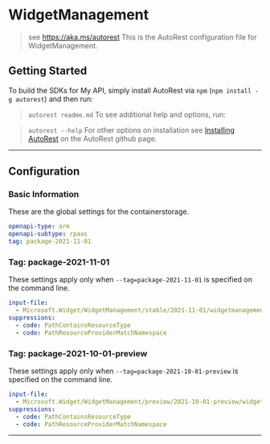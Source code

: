 # WidgetManagement

> see https://aka.ms/autorest
This is the AutoRest configuration file for WidgetManagement.

## Getting Started

To build the SDKs for My API, simply install AutoRest via `npm` (`npm install -g autorest`) and then run:

> `autorest readme.md`
To see additional help and options, run:

> `autorest --help`
For other options on installation see [Installing AutoRest](https://aka.ms/autorest/install) on the AutoRest github page.

---

## Configuration

### Basic Information

These are the global settings for the containerstorage.

```yaml
openapi-type: arm
openapi-subtype: rpaas
tag: package-2021-11-01
```

### Tag: package-2021-11-01

These settings apply only when `--tag=package-2021-11-01` is specified on the command line.

```yaml $(tag) == 'package-2021-11-01'
input-file:
  - Microsoft.Widget/WidgetManagement/stable/2021-11-01/widgetmanagement.json
suppressions:
  - code: PathContainsResourceType
  - code: PathResourceProviderMatchNamespace
```

### Tag: package-2021-10-01-preview

These settings apply only when `--tag=package-2021-10-01-preview` is specified on the command line.

```yaml $(tag) == 'package-2021-10-01-preview'
input-file:
  - Microsoft.Widget/WidgetManagement/preview/2021-10-01-preview/widgetmanagement.json
suppressions:
  - code: PathContainsResourceType
  - code: PathResourceProviderMatchNamespace
```

---
